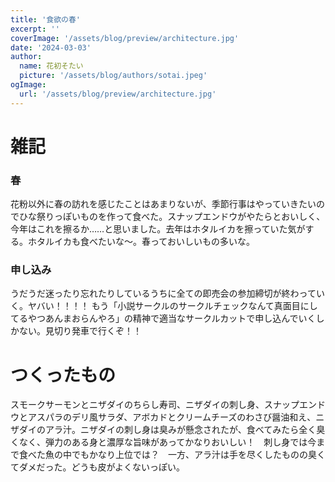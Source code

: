 ```yaml
---
title: '食欲の春'
excerpt: ''
coverImage: '/assets/blog/preview/architecture.jpg'
date: '2024-03-03'
author:
  name: 花初そたい
  picture: '/assets/blog/authors/sotai.jpeg'
ogImage:
  url: '/assets/blog/preview/architecture.jpg'
---
```

# 雑記
### 春
花粉以外に春の訪れを感じたことはあまりないが、季節行事はやっていきたいのでひな祭りっぽいものを作って食べた。スナップエンドウがやたらとおいしく、今年はこれを擦るか……と思いました。去年はホタルイカを擦っていた気がする。ホタルイカも食べたいな～。春っておいしいもの多いな。

### 申し込み
うだうだ迷ったり忘れたりしているうちに全ての即売会の参加締切が終わっていく。ヤバい！！！！
もう「小説サークルのサークルチェックなんて真面目にしてるやつあんまおらんやろ」の精神で適当なサークルカットで申し込んでいくしかない。見切り発車で行くぞ！！

# つくったもの
スモークサーモンとニザダイのちらし寿司、ニザダイの刺し身、スナップエンドウとアスパラのデリ風サラダ、アボカドとクリームチーズのわさび醤油和え、ニザダイのアラ汁。ニザダイの刺し身は臭みが懸念されたが、食べてみたら全く臭くなく、弾力のある身と濃厚な旨味があってかなりおいしい！　刺し身では今まで食べた魚の中でもかなり上位では？　一方、アラ汁は手を尽くしたものの臭くてダメだった。どうも皮がよくないっぽい。